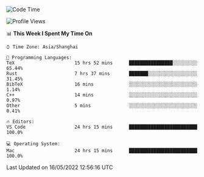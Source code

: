 <!--START_SECTION:waka-->
![Code Time](http://img.shields.io/badge/Code%20Time-1%2C318%20hrs%2018%20mins-blue)

![Profile Views](http://img.shields.io/badge/Profile%20Views-125-blue)

📊 **This Week I Spent My Time On** 

```text
⌚︎ Time Zone: Asia/Shanghai

💬 Programming Languages: 
TeX                      15 hrs 52 mins      ████████████████░░░░░░░░░   65.44% 
Rust                     7 hrs 37 mins       ███████░░░░░░░░░░░░░░░░░░   31.45% 
BibTeX                   16 mins             ░░░░░░░░░░░░░░░░░░░░░░░░░   1.14% 
C++                      14 mins             ░░░░░░░░░░░░░░░░░░░░░░░░░   0.97% 
Other                    5 mins              ░░░░░░░░░░░░░░░░░░░░░░░░░   0.41%

🔥 Editors: 
VS Code                  24 hrs 15 mins      █████████████████████████   100.0%

💻 Operating System: 
Mac                      24 hrs 15 mins      █████████████████████████   100.0%

```


 Last Updated on 16/05/2022 12:56:16 UTC
<!--END_SECTION:waka-->
